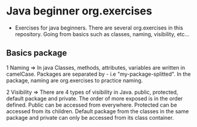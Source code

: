 # Java beginner org.exercises
- Exercises for java beginners. There are several org.exercises in this repository. Going from basics such as
classes, naming, visibility, etc...
  
## Basics package

1 Naming => In java Classes, methods, attributes, variables are written in  camelCase. Packages 
are separated by - i.e "my-package-splitted".
In the package, naming are org.exercises to practice naming.

2 Visibility => There are 4 types of visibility in Java. public, protected, default package and private. 
The order of more exposed is in the order defined. Public can be accessed from everywhere. Protected can be accessed from its children. 
Default package from the classes in the same package and private can only be accessed from its class container. 

